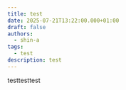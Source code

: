 ```yaml
---
title: test
date: 2025-07-21T13:22:00.000+01:00
draft: false
authors:
  - shin-a
tags:
  - test
description: test
---
```

testtesttest
